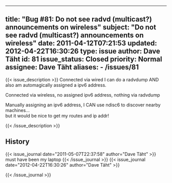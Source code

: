 
---
title: "Bug #81: Do not see radvd (multicast?) announcements on wireless"
subject: "Do not see radvd (multicast?) announcements on wireless"
date: 2011-04-12T07:21:53
updated: 2012-04-22T16:30:26
type: issue
author: Dave Täht
id: 81
issue_status: Closed
priority: Normal
assignee: Dave Täht
aliases:
    - /issues/81
---

{{< issue_description >}}
Connected via wired I can do a radvdump AND also am automagically
assigned a ipv6 address.

Connected via wireless, no assigned ipv6 address, nothing via radvdump

Manually assigning an ipv6 address, I CAN use ndisc6 to discover nearby
machines...\
but it would be nice to get my routes and ip addr!


{{< /issue_description >}}

## History
{{< issue_journal date="2011-05-07T22:37:58" author="Dave Täht" >}}
must have been my laptop
{{< /issue_journal >}}
{{< issue_journal date="2012-04-22T16:30:26" author="Dave Täht" >}}

{{< /issue_journal >}}

